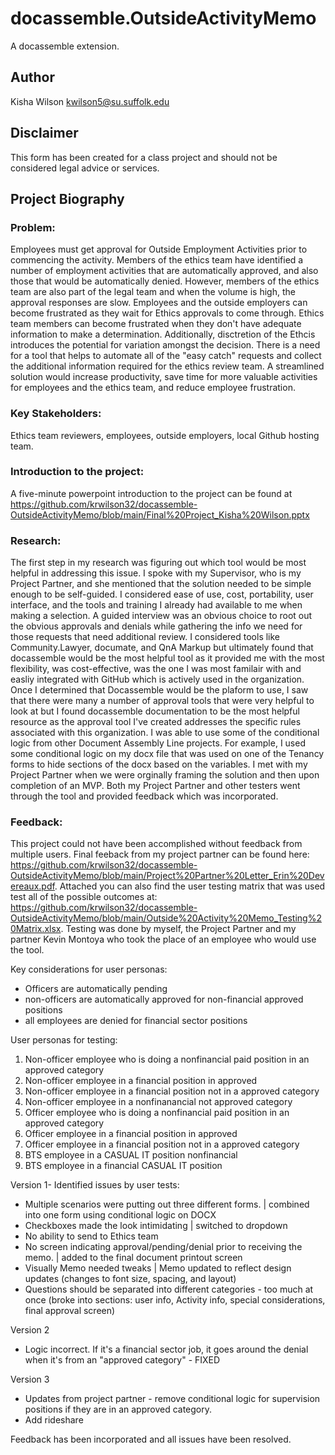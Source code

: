 # docassemble.OutsideActivityMemo

A docassemble extension.

## Author

Kisha Wilson
kwilson5@su.suffolk.edu

## Disclaimer

This form has been created for a class project and should not be considered legal advice or services.

## Project Biography

### Problem: 

Employees must get approval for Outside Employment Activities prior to commencing the activity. Members of the ethics team have identified a number of employment activities that are automatically approved, and also those that would be automatically denied. However, members of the ethics team are also part of the legal team and when the volume is high, the approval responses are slow. Employees and the outside employers can become frustrated as they wait for Ethics approvals to come through. Ethics team members can become frustrated when they don't have adequate information to make a determination.  Additionally, disctretion of the Ethcis introduces the potential for variation amongst the decision. There is a need for a tool that helps to automate all of the "easy catch" requests and collect the additional information required for the ethics review team. A streamlined solution would increase productivity, save time for more valuable activities for employees and the ethics team, and reduce employee frustration.

### Key Stakeholders: 

Ethics team reviewers, employees, outside employers, local Github hosting team.

### Introduction to the project:  

A five-minute powerpoint introduction to the project can be found at https://github.com/krwilson32/docassemble-OutsideActivityMemo/blob/main/Final%20Project_Kisha%20Wilson.pptx

### Research: 

The first step in my research was figuring out which tool would be most helpful in addressing this issue. I spoke with my Supervisor, who is my Project Partner, and she mentioned that the solution needed to be simple enough to be self-guided. I considered ease of use, cost, portability, user interface, and the tools and training I already had available to me when making a selection. A guided interview was an obvious choice to root out the obvious approvals and denials while gathering the info we need for those requests that need additional review. I considered tools like Community.Lawyer, documate, and QnA Markup but ultimately found that docassemble would be the most helpful tool as it provided me with the most flexibility, was cost-effective, was the one I was most familair with and easliy integrated with GitHub which is actively used in the organization. Once I determined that Docassemble would be the plaform to use, I saw that there were many a number of approval tools that were very helpful to look at but I found docassemble documentation to be the most helpful resource as the approval tool I've created addresses the specific rules associated with this organization. I was able to use some of the conditional logic from other Document Assembly Line projects. For example, I used some conditional logic on my docx file that was used on one of the Tenancy forms to hide sections of the docx based on the variables. I met with my Project Partner when we were orginally framing the solution and then upon completion of an MVP. Both my Project Partner and other testers went through the tool and provided feedback which was incorporated.

### Feedback:

This project could not have been accomplished without feedback from multiple users. Final feeback from my project partner can be found here: https://github.com/krwilson32/docassemble-OutsideActivityMemo/blob/main/Project%20Partner%20Letter_Erin%20Devereaux.pdf. Attached you can also find the user testing matrix that was used test all of the possible outcomes at: https://github.com/krwilson32/docassemble-OutsideActivityMemo/blob/main/Outside%20Activity%20Memo_Testing%20Matrix.xlsx. Testing was done by myself, the Project Partner and my partner Kevin Montoya who took the place of an employee who would use the tool.

Key considerations for user personas:
- Officers are automatically pending
- non-officers are automatically approved for non-financial approved positions
- all employees are denied for financial sector positions

User personas for testing:
 1. Non-officer employee who is doing a nonfinancial paid position in an approved category
 2. Non-officer employee in a financial position in approved
 3. Non-officer employee in a financial position not in a approved category
 4. Non-officer employee in a nonfinanancial not approved category
 4. Officer employee who is doing a nonfinancial paid position in an approved category
 5. Officer employee in a financial position in approved
 6. Officer employee in a financial position not in a approved category
 7. BTS employee in a CASUAL IT position nonfinancial
 8. BTS employee in a financial CASUAL IT position 
 
 
Version 1- Identified issues by user tests:
- Multiple scenarios were putting out three different forms. | combined into one form using conditional logic on DOCX
- Checkboxes made the look intimidating | switched to dropdown
- No ability to send to Ethics team 
- No screen indicating approval/pending/denial prior to receiving the memo. | added to the final document printout screen
- Visually Memo needed tweaks | Memo updated to reflect design updates (changes to font size, spacing, and layout)
- Questions should be separated into different categories - too much at once (broke into sections: user info, Activity info, special considerations, final approval screen)

Version 2
- Logic incorrect. If it's a financial sector job, it goes around the denial when it's from an "approved category" - FIXED

Version 3
- Updates from project partner - remove conditional logic for supervision positions if they are in an approved category.
- Add rideshare

Feedback has been incorporated and all issues have been resolved.

